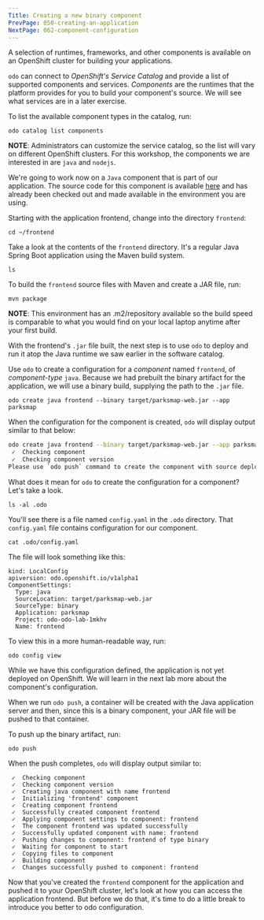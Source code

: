 ```yaml
---
Title: Creating a new binary component
PrevPage: 050-creating-an-application
NextPage: 062-component-configuration
---
```


A selection of runtimes, frameworks, and other components is available on an OpenShift cluster for building your applications.

``odo`` can connect to *OpenShift's Service Catalog* and provide a list of supported components and services. *Components* are the runtimes that the platform provides for you to build your component's source. We will see what services are in a later exercise.

To list the available component types in the catalog, run:

```execute-1
odo catalog list components
```

__NOTE__: Administrators can customize the service catalog, so the list will vary on different OpenShift clusters. For this workshop, the components we are interested in are ``java`` and ``nodejs``.

We're going to work now on a ``Java`` component that is part of our application. The source code for this component is available [here](https://github.com/grahamdumpleton/parksmap-web) and has already been checked out and made available in the environment you are using.

Starting with the application frontend, change into the directory ``frontend``:

```execute-1
cd ~/frontend
```

Take a look at the contents of the `frontend` directory. It's a regular Java Spring Boot application using the Maven build system.

```execute-1
ls
```

To build the ``frontend`` source files with Maven and create a JAR file, run:

```execute-1
mvn package
```

__NOTE__: This environment has an .m2/repository available so the build speed is comparable to what you would find on your local laptop anytime after your first build.

With the frontend's ``.jar`` file built, the next step is to use `odo` to deploy and run it atop the Java runtime we saw earlier in the software catalog.

Use ``odo`` to create a configuration for a *component* named ``frontend``, of *component-type* ``java``. Because we had prebuilt the binary artifact for the application, we will use a binary build, supplying the path to the ``.jar`` file.

```execute-1
odo create java frontend --binary target/parksmap-web.jar --app parksmap
```

When the configuration for the component is created, ``odo`` will display output similar to that below:

```bash
odo create java frontend --binary target/parksmap-web.jar --app parksmap
 ✓  Checking component
 ✓  Checking component version
Please use `odo push` command to create the component with source deployed
```

What does it mean for ``odo`` to create the configuration for a component? Let's take a look.

```execute-1
ls -al .odo
```

You'll see there is a file named `config.yaml` in the `.odo` directory. That `config.yaml` file contains configuration for our component.

```execute-1
cat .odo/config.yaml
```

The file will look something like this:

```
kind: LocalConfig
apiversion: odo.openshift.io/v1alpha1
ComponentSettings:
  Type: java
  SourceLocation: target/parksmap-web.jar
  SourceType: binary
  Application: parksmap
  Project: odo-odo-lab-1mkhv
  Name: frontend
```

To view this in a more human-readable way, run:

```execute-1
odo config view
```

While we have this configuration defined, the application is not yet deployed on OpenShift. We will learn in the next lab more about the component's configuration.

When we run `odo push`, a container will be created with the Java application server and then, since this is a binary component, your JAR file will be pushed to that container.

To push up the binary artifact, run:

```execute-1
odo push
```

When the push completes, ``odo`` will display output similar to:

```
 ✓  Checking component
 ✓  Checking component version
 ✓  Creating java component with name frontend
 ✓  Initializing 'frontend' component
 ✓  Creating component frontend
 ✓  Successfully created component frontend
 ✓  Applying component settings to component: frontend
 ✓  The component frontend was updated successfully
 ✓  Successfully updated component with name: frontend
 ✓  Pushing changes to component: frontend of type binary
 ✓  Waiting for component to start
 ✓  Copying files to component
 ✓  Building component
 ✓  Changes successfully pushed to component: frontend
```

Now that you've created the `frontend` component for the application and pushed it to your OpenShift cluster, let's look at how you can access the application frontend. But before we do that, it's time to do a little break to introduce you better to odo configuration.
